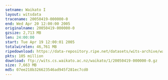 ```yaml
---
setname: Waikato I
layout: witsdata
tracename: 20050419-000000-0
end: Wed Apr 20 12:00:00 2005
originalname: 20050419-000000-0
gzsize: 2,713 MB
len: 24:00:00
start: Tue Apr 19 12:00:01 2005
totalwirelen: 46,761 MB
ripedownload: https://data-repository.ripe.net/datasets/wits-archive/waikato/1/20050419-000000-0.gz
pkts: 105 million
download: ftp://wits.cs.waikato.ac.nz/waikato/1/20050419-000000-0.gz
size: 7,663 MB
md5: 07ee218b326623546ad945f281ec7cd0
---
```

